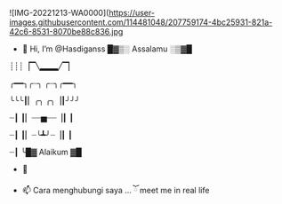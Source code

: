 ![IMG-20221213-WA0000](https://user-images.githubusercontent.com/114481048/207759174-4bc25931-821a-42c6-8531-8070be88c836.jpg
- 👋 Hi, I’m @Hasdiganss
           █▓▒░ Assalamu ░▒▓█

┊┊┊▕▔╲▂▂▂╱▔▏

╭━━╮╭┈╮ ╭┈╮╭━━╮

╰╰╰┃▏╭╮ ╭╮▕┃╯╯╯

┈┃ ┃▏┈┈▅┈┈▕┃ ┃

┈┃ ┃▏┈╰┻╯┈▕┃ ┃

┈┃ ╰█▓ Alaikum ▓█
- 👀


- 📫 Cara menghubungi saya ...
         ོ meet me in real life
<!---


--->

